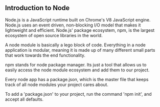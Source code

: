 ## Introduction to Node

Node.js is a JavaScript runtime built on Chrome's V8 JavaScript engine. Node.js
uses an event driven, non-blocking I/O model that makes it lightweight and
efficient. Node.js' package ecosystem, npm, is the largest ecosystem of open source
libraries in the world.

A node module is basically a lego block of code. Everything in a node application
is modular, meaning it is made up of many different small parts that work
towards the end functionality.

npm stands for node package manager. Its just a tool that allows us to easily
access the node module ecosystem and add them to our project.

Every node app has a package.json, which is the master file that keeps track of
all node modules your project cares about.

To add a 'package.json' to your project, run the command 'npm init', and accept
all defaults. 
